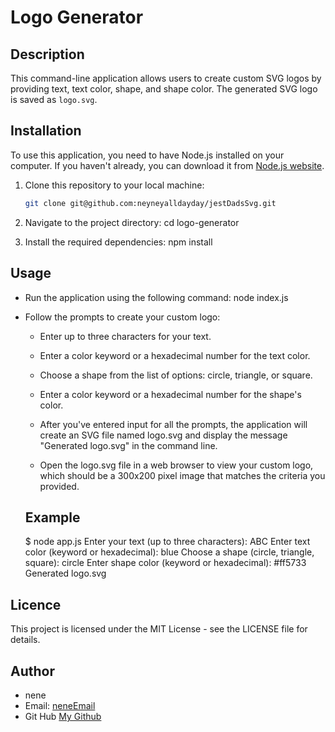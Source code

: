 # Logo Generator

## Description

This command-line application allows users to create custom SVG logos by providing text, text color, shape, and shape color. The generated SVG logo is saved as `logo.svg`.

## Installation

To use this application, you need to have Node.js installed on your computer. If you haven't already, you can download it from [Node.js website](https://nodejs.org/).

1. Clone this repository to your local machine:

   ```bash
   git clone git@github.com:neyneyalldayday/jestDadsSvg.git


2. Navigate to the project directory:
    cd logo-generator

3. Install the required dependencies:
    npm install


## Usage
* Run the application using the following command: 
    node index.js

* Follow the prompts to create your custom logo:

  * Enter up to three characters for your text.
  * Enter a color keyword or a hexadecimal number for the text color.
  * Choose a shape from the list of options: circle, triangle, or square.
  * Enter a color keyword or a hexadecimal number for the shape's color.
  * After you've entered input for all the prompts, the application will create an SVG file named   logo.svg and display the message "Generated logo.svg" in the command line.

  * Open the logo.svg file in a web browser to view your custom logo, which should be a 300x200 pixel image that matches the criteria you provided.

  ## Example
  $ node app.js
   Enter your text (up to three characters): ABC
   Enter text color (keyword or hexadecimal): blue
   Choose a shape (circle, triangle, square): circle
   Enter shape color (keyword or hexadecimal): #ff5733
   Generated logo.svg

 ## Licence

 This project is licensed under the MIT License - see the LICENSE file for details.


 ## Author

 * nene
 * Email: [neneEmail](mailto://http://www.drfrankenstein123@gmail.com)
 * Git Hub  [My Github](https://github.com/neyneyalldayday/jestDadsSvg)

